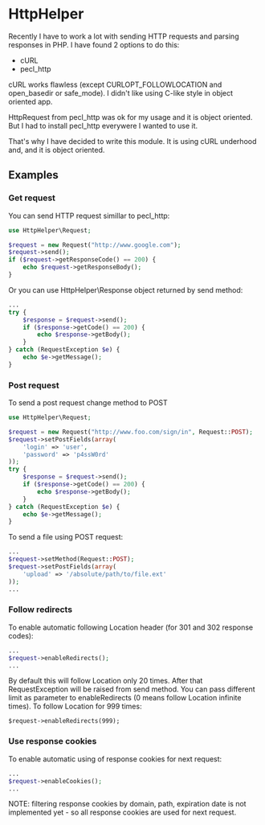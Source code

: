# HttpHelper

Recently I have to work a lot with sending HTTP requests and parsing responses in PHP. I have found 2 options to do this:

* cURL
* pecl_http

cURL works flawless (except CURLOPT_FOLLOWLOCATION and open_basedir or safe_mode). I didn't like using C-like style in object oriented app.

HttpRequest from pecl_http was ok for my usage and it is object oriented. But I had to install pecl_http everywere I wanted to use it.

That's why I have decided to write this module. It is using cURL underhood and, and it is object oriented.

## Examples

### Get request

You can send HTTP request simillar to pecl_http:

```php
use HttpHelper\Request;

$request = new Request("http://www.google.com");
$request->send();
if ($request->getResponseCode() == 200) {
	echo $request->getResponseBody();
}
```

Or you can use HttpHelper\Response object returned by send method:

```php
...
try {
	$response = $request->send();
	if ($response->getCode() == 200) {
		echo $response->getBody();
	}
} catch (RequestException $e) {
	echo $e->getMessage();
}
```

### Post request

To send a post request change method to POST

```php
use HttpHelper\Request;

$request = new Request("http://www.foo.com/sign/in", Request::POST);
$request->setPostFields(array(
	'login' => 'user',
	'password' => 'p4ssW0rd'
));
try {
	$response = $request->send();
	if ($response->getCode() == 200) {
		echo $response->getBody();
	}
} catch (RequestException $e) {
	echo $e->getMessage();
}
```

To send a file using POST request:

```php
...
$request->setMethod(Request::POST);
$request->setPostFields(array(
	'upload' => '/absolute/path/to/file.ext'
));
...
```

### Follow redirects

To enable automatic following Location header (for 301 and 302 response codes):

```php
...
$request->enableRedirects();
...
```

By default this will follow Location only 20 times. After that RequestException will be raised from send method.
You can pass different limit as parameter to enableRedirects (0 means follow Location infinite times).
To follow Location for 999 times:

`
$request->enableRedirects(999);
`

### Use response cookies

To enable automatic using of response cookies for next request:

```php
...
$request->enableCookies();
...
```

NOTE: filtering response cookies by domain, path, expiration date is not implemented yet - so all response cookies are used for next request. 

